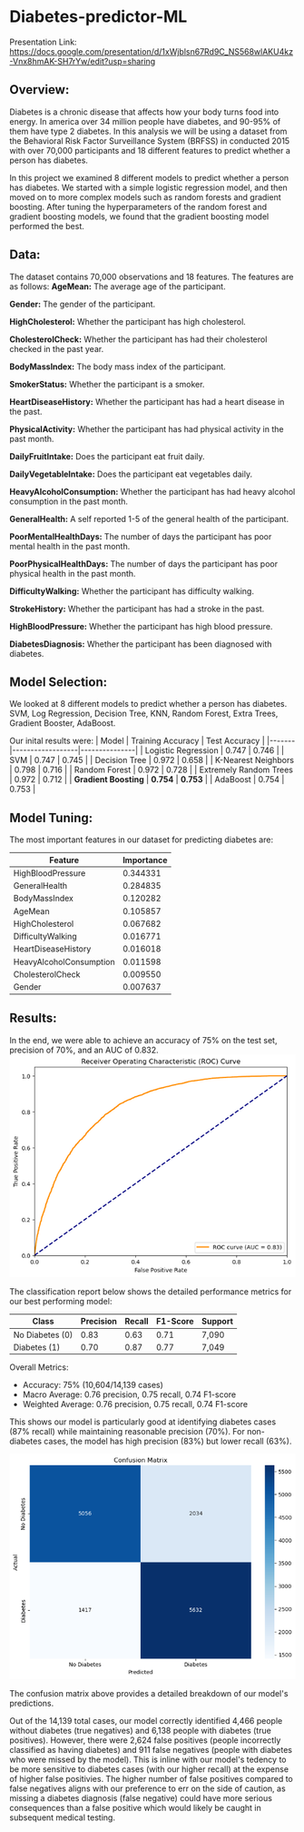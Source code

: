 # Diabetes-predictor-ML

Presentation Link: https://docs.google.com/presentation/d/1xWjblsn67Rd9C_NS568wlAKU4kz-Vnx8hmAK-SH7rYw/edit?usp=sharing

## **Overview:**

Diabetes is a chronic disease that affects how your body turns food into energy. In america over 34 million people have diabetes, and 90-95% of them have type 2 diabetes. In this analysis we will be using a dataset from the Behavioral Risk Factor Surveillance System (BRFSS) in conducted 2015 with over 70,000 participants and 18 different features to predict whether a person has diabetes.

In this project we examined 8 different models to predict whether a person has diabetes. We started with a simple logistic regression model, and then moved on to more complex models such as random forests and gradient boosting. After tuning the hyperparameters of the random forest and gradient boosting models, we found that the gradient boosting model performed the best.

## **Data:**

The dataset contains 70,000 observations and 18 features. The features are as follows:
**AgeMean:** The average age of the participant.

**Gender:** The gender of the participant.

**HighCholesterol:** Whether the participant has high cholesterol.

**CholesterolCheck:** Whether the participant has had their cholesterol checked in the past year.

**BodyMassIndex:** The body mass index of the participant.

**SmokerStatus:** Whether the participant is a smoker.

**HeartDiseaseHistory:** Whether the participant has had a heart disease in the past.

**PhysicalActivity:** Whether the participant has had physical activity in the past month.

**DailyFruitIntake:** Does the participant eat fruit daily.

**DailyVegetableIntake:** Does the participant eat vegetables daily.

**HeavyAlcoholConsumption:** Whether the participant has had heavy alcohol consumption in the past month.

**GeneralHealth:** A self reported 1-5 of the general health of the participant.

**PoorMentalHealthDays:** The number of days the participant has poor mental health in the past month.

**PoorPhysicalHealthDays:** The number of days the participant has poor physical health in the past month.

**DifficultyWalking:** Whether the participant has difficulty walking.

**StrokeHistory:** Whether the participant has had a stroke in the past.

**HighBloodPressure:** Whether the participant has high blood pressure.

**DiabetesDiagnosis:** Whether the participant has been diagnosed with diabetes.

## **Model Selection:**

We looked at 8 different models to predict whether a person has diabetes. SVM, Log Regression, Decision Tree, KNN, Random Forest, Extra Trees, Gradient Booster, AdaBoost.

Our inital results were:
| Model | Training Accuracy | Test Accuracy |
|-------|------------------|---------------|
| Logistic Regression | 0.747 | 0.746 |
| SVM | 0.747 | 0.745 |
| Decision Tree | 0.972 | 0.658 |
| K-Nearest Neighbors | 0.798 | 0.716 |
| Random Forest | 0.972 | 0.728 |
| Extremely Random Trees | 0.972 | 0.712 |
| **Gradient Boosting** | **0.754** | **0.753** |
| AdaBoost | 0.754 | 0.753 |

## **Model Tuning:**

The most important features in our dataset for predicting diabetes are:

| Feature | Importance |
|---------|------------|
| HighBloodPressure | 0.344331 |
| GeneralHealth | 0.284835 |
| BodyMassIndex | 0.120282 |
| AgeMean | 0.105857 |
| HighCholesterol | 0.067682 |
| DifficultyWalking | 0.016771 |
| HeartDiseaseHistory | 0.016018 |
| HeavyAlcoholConsumption | 0.011598 |
| CholesterolCheck | 0.009550 |
| Gender | 0.007637 |


## **Results:**

In the end, we were able to achieve an accuracy of 75% on the test set, precision of 70%, and an AUC of 0.832.
![Recieving Operating Characteristic Curve](Resources/image.png)

The classification report below shows the detailed performance metrics for our best performing model:

| Class | Precision | Recall | F1-Score | Support |
|-------|-----------|--------|----------|---------|
| No Diabetes (0) | 0.83 | 0.63 | 0.71 | 7,090 |
| Diabetes (1) | 0.70 | 0.87 | 0.77 | 7,049 |

Overall Metrics:
- Accuracy: 75% (10,604/14,139 cases)
- Macro Average: 0.76 precision, 0.75 recall, 0.74 F1-score
- Weighted Average: 0.76 precision, 0.75 recall, 0.74 F1-score

This shows our model is particularly good at identifying diabetes cases (87% recall) while maintaining reasonable precision (70%). For non-diabetes cases, the model has high precision (83%) but lower recall (63%).

![Confusion Matrix](Resources/confusion_matrix_gradient_descent.png)

The confusion matrix above provides a detailed breakdown of our model's predictions. 

Out of the 14,139 total cases, our model correctly identified 4,466 people without diabetes (true negatives) and 6,138 people with diabetes (true positives). However, there were 2,624 false positives (people incorrectly classified as having diabetes) and 911 false negatives (people with diabetes who were missed by the model). This is inline with our model's tedency to be more sensitive to diabetes cases (with our higher recall) at the expense of higher false positivies. The higher number of false positives compared to false negatives aligns with our preference to err on the side of caution, as missing a diabetes diagnosis (false negative) could have more serious consequences than a false positive which would likely be caught in subsequent medical testing.
